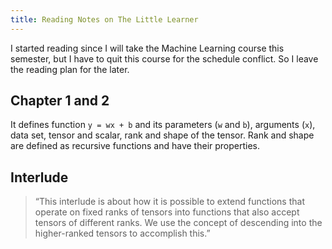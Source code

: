 ```yaml
---
title: Reading Notes on The Little Learner
---
```


I started reading since I will take the Machine Learning course this semester, but I have to quit this course for the schedule conflict. So I leave the reading plan for the later.

## Chapter 1 and 2

It defines function `y = wx + b` and its parameters (`w` and `b`), arguments (`x`), data set, tensor and scalar, rank and shape of the tensor. Rank and shape are defined as recursive functions and have their properties.

## Interlude
> “This interlude is about how it is possible to extend functions that operate on fixed ranks of tensors into functions that also accept tensors of different ranks. We use the concept of descending into the higher-ranked tensors to accomplish this.”


